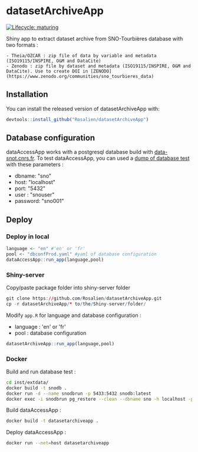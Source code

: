 # datasetArchiveApp

<!-- badges: start -->
[![Lifecycle: maturing](https://img.shields.io/badge/lifecycle-maturing-blue.svg)](https://www.tidyverse.org/lifecycle/#maturing)
<!-- badges: end -->

Shiny app to extract dataset archive from SNO-Tourbières database with two formats : 

	- Theia/OZCAR : zip file of data by variable and metadata (ISO19115/INSPIRE, O&M and DataCite)
	- Zenodo : zip file by dataset and metadata (ISO19115/INSPIRE, O&M and DataCite). Use to create DOI in [ZENODO](https://www.zenodo.org/communities/sno_tourbieres_data)

## Installation

You can install the released version of datasetArchiveApp with:

``` r
devtools::install_github("Rosalien/datasetArchiveApp")
```

## Database configuration

dataAccessApp works with a postgresql database build with [data-snot.cnrs.fr](https://data-snot.cnrs.fr/). To test dataAccessApp, you can used a [dump of database test](https://github.com/Rosalien/dataAccessApp/tree/master/inst/extdata) with these parameters :

- dbname: "sno"
- host: "localhost"
- port: "5432"
- user : "snouser"
- password: "sno001"

## Deploy

### Deploy in local

``` r
language <- "en" #'en' or 'fr'
pool <- "dbconfProd.yaml" #yaml of database configuration 
dataAccessApp::run_app(language,pool)
```

### Shiny-server

Copy/paste package folder into shiny-server folder

``` r
git clone https://github.com/Rosalien/datasetArchiveApp.git
cp -r datasetArchiveApp/* to/the/Shiny-server/folder/
```

Modify `app.R` for language and database configuration :

- language : 'en' or 'fr'
- pool : database configuration

``` r
datasetArchiveApp::run_app(language,pool)
```

### Docker

Build and run database test :

```bash
cd inst/extdata/
docker build -t snodb .
docker run -d --name snodbrun -p 5433:5432 snodb:latest
docker exec -i snodbrun pg_restore --clean --dbname sno -h localhost -p 5432 -U snouser < snotest.dump
```

Build dataAccessApp :

```bash
docker build -t datasetarchiveapp .
```

Deploy dataAccessApp :

```bash
docker run --net=host datasetarchiveapp
```